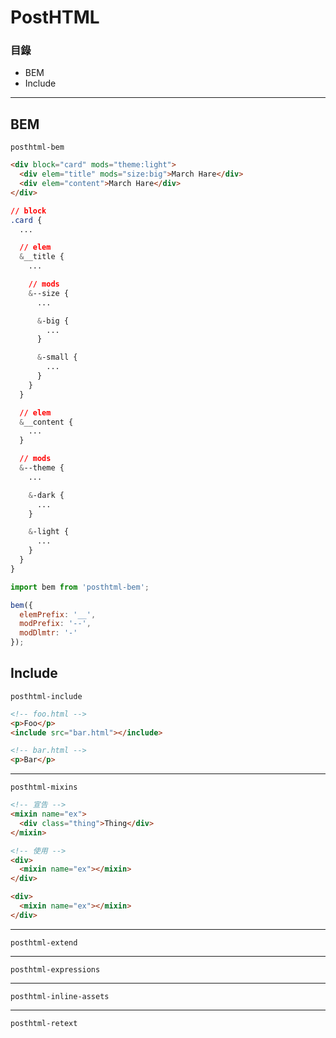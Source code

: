 # PostHTML

### 目錄
* BEM
* Include

***

## BEM

`posthtml-bem`

```html
<div block="card" mods="theme:light">
  <div elem="title" mods="size:big">March Hare</div>
  <div elem="content">March Hare</div>
</div>
```

```css
// block
.card {
  ...

  // elem
  &__title {
    ...

    // mods
    &--size {
      ...

      &-big {
        ...
      }

      &-small {
        ...
      }
    }
  }

  // elem
  &__content {
    ...
  }

  // mods
  &--theme {
    ...

    &-dark {
      ...
    }

    &-light {
      ...
    }
  }
}
```

```js
import bem from 'posthtml-bem';

bem({
  elemPrefix: '__',
  modPrefix: '--',
  modDlmtr: '-'
});
```

## Include

`posthtml-include`

```html
<!-- foo.html -->
<p>Foo</p>
<include src="bar.html"></include>
```

```html
<!-- bar.html -->
<p>Bar</p>
```

***

`posthtml-mixins`

```html
<!-- 宣告 -->
<mixin name="ex">
  <div class="thing">Thing</div>
</mixin>

<!-- 使用 -->
<div>
  <mixin name="ex"></mixin>
</div>

<div>
  <mixin name="ex"></mixin>
</div>
```

***

`posthtml-extend`

***

`posthtml-expressions`

***

`posthtml-inline-assets`

***

`posthtml-retext`
